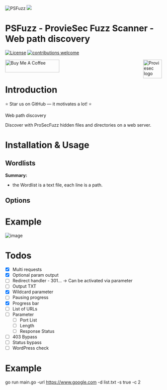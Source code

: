 ![PSFuzz](https://user-images.githubusercontent.com/6010786/176360134-adc6d195-60b0-4628-af06-b6b42afaffae.png)
![](https://us-central1-progress-markdown.cloudfunctions.net/progress/50)
# PSFuzz - ProvieSec Fuzz Scanner - Web path discovery
[![License](https://img.shields.io/badge/license-MIT-_red.svg)](https://opensource.org/licenses/MIT)
[![contributions welcome](https://img.shields.io/badge/contributions-welcome-brightgreen.svg?style=flat)](https://github.com/dwisiswant0/go-dork/issues)

<a href="https://proviesec.org/">
    <img src="https://avatars.githubusercontent.com/u/92156402?s=400&u=7fe0dbb9085a37818ee8c2b061432a9a69cbff42&v=4" alt="Proviesec logo" title="Proviesec" align="right" height="60" />
</a>
<a href="https://www.buymeacoffee.com/proviesec" target="_blank"><img src="https://cdn.buymeacoffee.com/buttons/default-orange.png" alt="Buy Me A Coffee" height="41" width="174"></a>

# Introduction 

:star: Star us on GitHub — it motivates a lot! :star:

Web path discovery

Discover with ProSecFuzz hidden files and directories on a web server.
# Installation & Usage

Wordlists
---------------
**Summary:**
  - the Wordlist is a text file, each line is a path.
  
Options
---------------

# Example
![image](https://user-images.githubusercontent.com/6010786/177131582-183f6f8f-559f-43d6-b6d9-566e5cbf8a75.png)


# Todos

- [x] Multi requests
- [x] Optional param output
- [ ] Redirect handler - 301... -> Can be activated via parameter
- [ ] Output TXT
- [x] Wildcard parameter
- [ ] Pausing progress
- [x] Progress bar
- [ ] List of URLs
- [ ] Parameter
    - [ ] Port List
    - [ ] Length
    - [ ] Response Status
- [ ] 403 Bypass
- [ ] Status bypass
- [ ] WordPress check 

# Example
go run main.go -url https://www.google.com -d list.txt -s true -c 2


